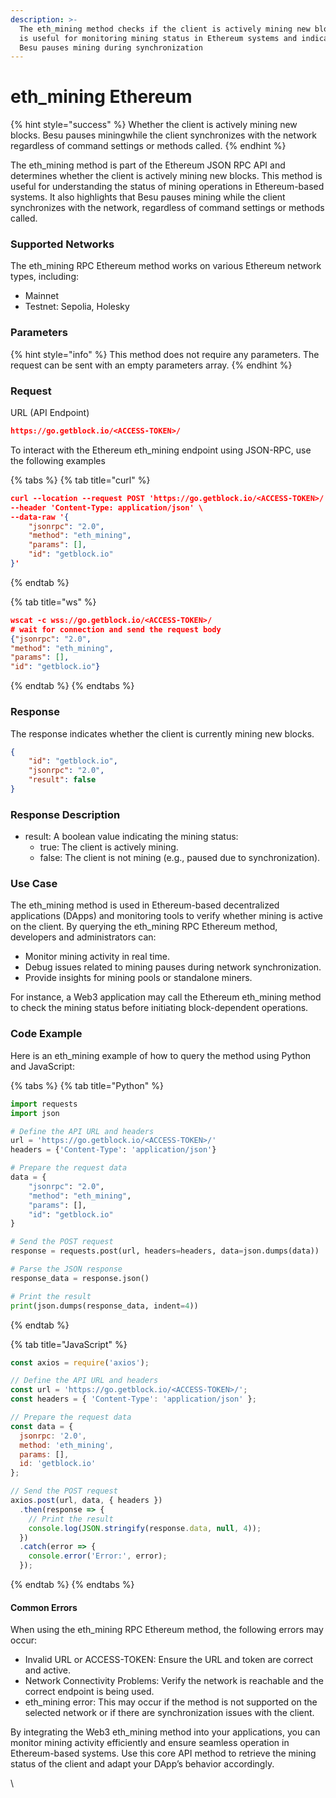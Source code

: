 ```yaml
---
description: >-
  The eth_mining method checks if the client is actively mining new blocks. It
  is useful for monitoring mining status in Ethereum systems and indicates that
  Besu pauses mining during synchronization
---
```


# eth\_mining Ethereum

{% hint style="success" %}
Whether the client is actively mining new blocks. Besu pauses miningwhile the client synchronizes with the network regardless of command settings or methods called.
{% endhint %}

The eth\_mining method is part of the Ethereum JSON RPC API and determines whether the client is actively mining new blocks. This method is useful for understanding the status of mining operations in Ethereum-based systems. It also highlights that Besu pauses mining while the client synchronizes with the network, regardless of command settings or methods called.

### Supported Networks

The eth\_mining RPC Ethereum method works on various Ethereum network types, including:

* Mainnet
* Testnet: Sepolia, Holesky

### Parameters

{% hint style="info" %}
This method does not require any parameters. The request can be sent with an empty parameters array.
{% endhint %}

### Request

URL (API Endpoint)

```json
https://go.getblock.io/<ACCESS-TOKEN>/
```

To interact with the Ethereum eth\_mining endpoint using JSON-RPC, use the following examples

{% tabs %}
{% tab title="curl" %}
```json
curl --location --request POST 'https://go.getblock.io/<ACCESS-TOKEN>/' \
--header 'Content-Type: application/json' \
--data-raw '{
    "jsonrpc": "2.0",
    "method": "eth_mining",
    "params": [],
    "id": "getblock.io"
}'
```
{% endtab %}

{% tab title="ws" %}
```json
wscat -c wss://go.getblock.io/<ACCESS-TOKEN>/
# wait for connection and send the request body 
{"jsonrpc": "2.0",
"method": "eth_mining",
"params": [],
"id": "getblock.io"}
```
{% endtab %}
{% endtabs %}

### Response

The response indicates whether the client is currently mining new blocks.

```json
{
    "id": "getblock.io",
    "jsonrpc": "2.0",
    "result": false
}
```

### Response Description

* result: A boolean value indicating the mining status:
  * true: The client is actively mining.
  * false: The client is not mining (e.g., paused due to synchronization).

### Use Case

The eth\_mining method is used in Ethereum-based decentralized applications (DApps) and monitoring tools to verify whether mining is active on the client. By querying the eth\_mining RPC Ethereum method, developers and administrators can:

* Monitor mining activity in real time.
* Debug issues related to mining pauses during network synchronization.
* Provide insights for mining pools or standalone miners.

For instance, a Web3 application may call the Ethereum eth\_mining method to check the mining status before initiating block-dependent operations.

### Code Example

Here is an eth\_mining example of how to query the method using Python and JavaScript:

{% tabs %}
{% tab title="Python" %}
```python
import requests
import json

# Define the API URL and headers
url = 'https://go.getblock.io/<ACCESS-TOKEN>/'
headers = {'Content-Type': 'application/json'}

# Prepare the request data
data = {
    "jsonrpc": "2.0",
    "method": "eth_mining",
    "params": [],
    "id": "getblock.io"
}

# Send the POST request
response = requests.post(url, headers=headers, data=json.dumps(data))

# Parse the JSON response
response_data = response.json()

# Print the result
print(json.dumps(response_data, indent=4))
```
{% endtab %}

{% tab title="JavaScript" %}
```javascript
const axios = require('axios');

// Define the API URL and headers
const url = 'https://go.getblock.io/<ACCESS-TOKEN>/';
const headers = { 'Content-Type': 'application/json' };

// Prepare the request data
const data = {
  jsonrpc: '2.0',
  method: 'eth_mining',
  params: [],
  id: 'getblock.io'
};

// Send the POST request
axios.post(url, data, { headers })
  .then(response => {
    // Print the result
    console.log(JSON.stringify(response.data, null, 4));
  })
  .catch(error => {
    console.error('Error:', error);
  });
```
{% endtab %}
{% endtabs %}

#### Common Errors

When using the eth\_mining RPC Ethereum method, the following errors may occur:

* Invalid URL or ACCESS-TOKEN: Ensure the URL and token are correct and active.
* Network Connectivity Problems: Verify the network is reachable and the correct endpoint is being used.
* eth\_mining error: This may occur if the method is not supported on the selected network or if there are synchronization issues with the client.

By integrating the Web3 eth\_mining method into your applications, you can monitor mining activity efficiently and ensure seamless operation in Ethereum-based systems. Use this core API method to retrieve the mining status of the client and adapt your DApp’s behavior accordingly.

\\
